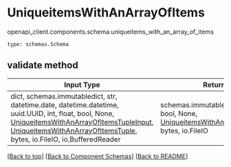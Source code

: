 # UniqueitemsWithAnArrayOfItems
openapi_client.components.schema.uniqueitems_with_an_array_of_items
```
type: schemas.Schema
```

## validate method
Input Type | Return Type | Notes
------------ | ------------- | -------------
dict, schemas.immutabledict, str, datetime.date, datetime.datetime, uuid.UUID, int, float, bool, None, [UniqueitemsWithAnArrayOfItemsTupleInput](#uniqueitemswithanarrayofitemstupleinput), [UniqueitemsWithAnArrayOfItemsTuple](#uniqueitemswithanarrayofitemstuple), bytes, io.FileIO, io.BufferedReader | schemas.immutabledict, str, float, int, bool, None, [UniqueitemsWithAnArrayOfItemsTuple](#uniqueitemswithanarrayofitemstuple), bytes, io.FileIO |

[[Back to top]](#top) [[Back to Component Schemas]](../../../README.md#Component-Schemas) [[Back to README]](../../../README.md)

